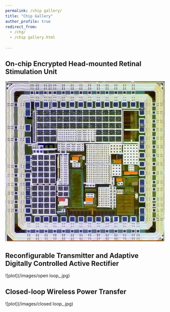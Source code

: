 ```yaml
---
permalink: /chip gallery/
title: "Chip Gallery"
author_profile: true
redirect_from: 
  - /chg/
  - /chip gallery.html

---
```


## On-chip Encrypted Head-mounted Retinal Stimulation Unit

![plot](/images/encrpt-implant2.jpg)

## Reconfigurable Transmitter and Adaptive Digitally Controlled Active Rectifier 

![plot](/images/open loop_.jpg)

## Closed-loop Wireless Power Transfer 

![plot](/images/closed loop_.jpg)



